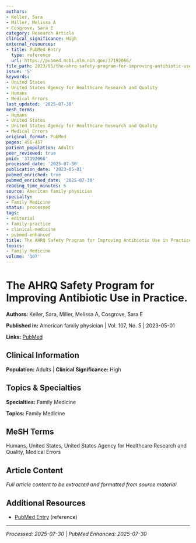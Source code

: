 ```yaml
---
authors:
- Keller, Sara
- Miller, Melissa A
- Cosgrove, Sara E
category: Research Article
clinical_significance: High
external_resources:
- title: PubMed Entry
  type: reference
  url: https://pubmed.ncbi.nlm.nih.gov/37192066/
file_path: 2023/05/the-ahrq-safety-program-for-improving-antibiotic-use-in-prac.md
issue: '5'
keywords:
- United States
- United States Agency for Healthcare Research and Quality
- Humans
- Medical Errors
last_updated: '2025-07-30'
mesh_terms:
- Humans
- United States
- United States Agency for Healthcare Research and Quality
- Medical Errors
original_format: PubMed
pages: 456-457
patient_population: Adults
peer_reviewed: true
pmid: '37192066'
processed_date: '2025-07-30'
publication_date: '2023-05-01'
pubmed_enriched: true
pubmed_enriched_date: '2025-07-30'
reading_time_minutes: 5
source: American family physician
specialty:
- Family Medicine
status: processed
tags:
- editorial
- family-practice
- clinical-medicine
- pubmed-enhanced
title: The AHRQ Safety Program for Improving Antibiotic Use in Practice.
topics:
- Family Medicine
volume: '107'
---
```


# The AHRQ Safety Program for Improving Antibiotic Use in Practice.

**Authors:** Keller, Sara, Miller, Melissa A, Cosgrove, Sara E

**Published in:** American family physician | Vol. 107, No. 5 | 2023-05-01

**Links:** [PubMed](https://pubmed.ncbi.nlm.nih.gov/37192066/)

## Clinical Information

**Population:** Adults | **Clinical Significance:** High

## Topics & Specialties

**Specialties:** Family Medicine

**Topics:** Family Medicine

## MeSH Terms

Humans, United States, United States Agency for Healthcare Research and Quality, Medical Errors

## Article Content

*Full article content to be extracted and formatted from source material.*

## Additional Resources

- [PubMed Entry](https://pubmed.ncbi.nlm.nih.gov/37192066/) (reference)

---

*Processed: 2025-07-30* | *PubMed Enhanced: 2025-07-30*
